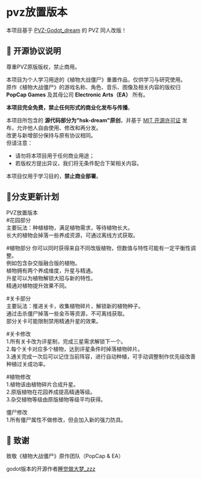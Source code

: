# pvz放置版本  
本项目基于 [PVZ-Godot_dream](https://github.com/hsk-dream/PVZ-Godot_dream) 的 PVZ 同人改版！  

## 📄 开源协议说明
尊重PVZ原版版权，禁止商用。  

本项目为个人学习用途的《植物大战僵尸》重置作品，仅供学习与研究使用。  
原作《植物大战僵尸》的游戏名称、角色、音乐、图像及相关内容的版权归 **PopCap Games** 及其母公司 **Electronic Arts（EA）** 所有。


**本项目完全免费，禁止任何形式的商业化发布与传播**。

本项目所包含的 **源代码部分为"hsk-dream"原创**，并基于 [MIT 开源许可证](./LICENSE) 发布，允许他人自由使用、修改和再分发。  
改更与新增部分保持与原有协议相同。  
但请注意：

- 请勿将本项目用于任何商业用途；
- 若版权方提出异议，我们将无条件配合下架相关内容。

本项目仅用于学习目的，**禁止商业部署**。


## 📎分支更新计划  
PVZ放置版本  
#花园部分  
主要玩法：种植植物，满足植物需求，等待植物长大。  
长大的植物会掉落一些养成资源，可通过离线方式获取。  
  
#植物部分
你可以同时获得来自不同改版植物，但数值与特性可能有一定平衡性调整。  
例如包含杂交版融合版的植物。  
植物拥有两个养成维度，升星与精通。  
升星可以为植物解锁大招与新的特性。  
精通对植物提升效果不同。  
 
#关卡部分  
主要玩法：推进关卡，收集植物碎片，解锁新的植物种子。  
通过击杀僵尸掉落一些金币等资源，不可离线获取。  
部分关卡可能限制禁用精通升星的效果。  

#关卡修改  
1.所有关卡改为评星制，完成三星需求解锁下一个。  
2.每个关卡对应多个植物，达到评星条件时掉落植物碎片。  
3.通关完成一次后可以记住当前阵容，进行自动种植，可手动调整制作优先级改善种植过关成功率。  
  
#植物修改  
1.植物该由植物碎片合成升星。  
2.原版植物在花园养成提高精通等级。  
3.杂交植物等级由原版植物等级平均获得。  
  
僵尸修改  
1.所有僵尸属性不做修改，但会加入新的强力防具。  



## 🙌 致谢
致敬《植物大战僵尸》原作团队（PopCap & EA）

godot版本的开源作者[睡觉做大梦_zzz](https://space.bilibili.com/483986367)